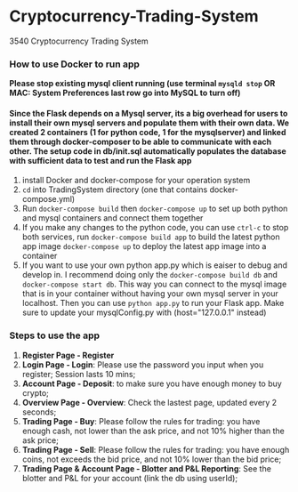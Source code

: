 # Cryptocurrency-Trading-System
3540 Cryptocurrency Trading System

### How to use Docker to run app
**Please stop existing mysql client running (use terminal ```mysqld stop``` OR MAC: System Preferences last row go into MySQL to turn off)**
#### Since the Flask depends on a Mysql server, its a big overhead for users to install their own mysql servers and populate them with their own data. We created 2 containers (1 for python code, 1 for the mysqlserver) and linked them through docker-composer to be able to communicate with each other. The setup code in db/init.sql automatically populates the database with sufficient data to test and run the Flask app
1. install Docker and docker-compose for your operation system
2. ```cd``` into TradingSystem directory (one that contains docker-compose.yml)
3. Run ```docker-compose build``` then ```docker-compose up``` to set up both python and mysql containers and connect them together
4. If you make any changes to the python code, you can use ```ctrl-c``` to stop both services, run ```docker-compose build app``` to build the latest python app image ```docker-compose up``` to deploy the latest app image into a container
5. If you want to use your own python app.py which is eaiser to debug and develop in. I recommend doing only the ```docker-compose build db``` and ```docker-compose start db```. This way you can connect to the mysql image that is in your container without having your own mysql server in your localhost. Then you can use ```python app.py``` to run your Flask app. Make sure to update your mysqlConfig.py with (host="127.0.0.1" instead)

### Steps to use the app
1. **Register Page - Register**
2. **Login Page - Login**: Please use the password you input when you register; Session lasts 10 mins;
3. **Account Page - Deposit**: to make sure you have enough money to buy crypto;
4. **Overview Page - Overview**: Check the lastest page, updated every 2 seconds;
5. **Trading Page - Buy**: Please follow the rules for trading: you have enough cash, not lower than the ask price, and not 10% higher than the ask price;
6. **Trading Page - Sell**: Please follow the rules for trading: you have enough coins, not exceeds the bid price, and not 10% lower than the bid price;
7. **Trading Page & Account Page - Blotter and P&L Reporting**: See the blotter and P&L for your account (link the db using userId);
